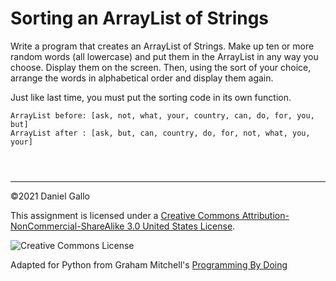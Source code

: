 # Sorting an ArrayList of Strings


Write a program that creates an ArrayList of Strings.
Make up ten or more random words (all lowercase) and put them
in the ArrayList in any way you choose. Display them on the
screen. Then, using the sort of your choice, arrange the words
in alphabetical order and display them again.


Just like last time, you must put the sorting code in its own function.



```
ArrayList before: [ask, not, what, your, country, can, do, for, you, but]
ArrayList after : [ask, but, can, country, do, for, not, what, you, your]

```


```



```



---


©2021 Daniel Gallo


This assignment is licensed under a
[Creative Commons Attribution-NonCommercial-ShareAlike 3.0 United States License](https://creativecommons.org/licenses/by-nc-sa/3.0/us/deed.en_US).  

![Creative Commons License](images/by-nc-sa.png)





Adapted for Python from Graham Mitchell's [Programming By Doing](https://programmingbydoing.com/)